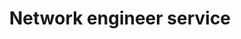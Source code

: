 ---
title: "Network engineer service"
alt: "Expert network engineers to install, configure, and maintain network systems"
description: "Expert network engineers to install, configure, and maintain network systems"
category: "tradespeople"
subcategory: "network-engineer"
image: "/tradespeople/network-engineer/network-engineer.png"
ogImage: "/tradespeople/network-engineer/network-engineer.png"
colour: "blue"
pathtxt: "Network engineer"
published: true
---